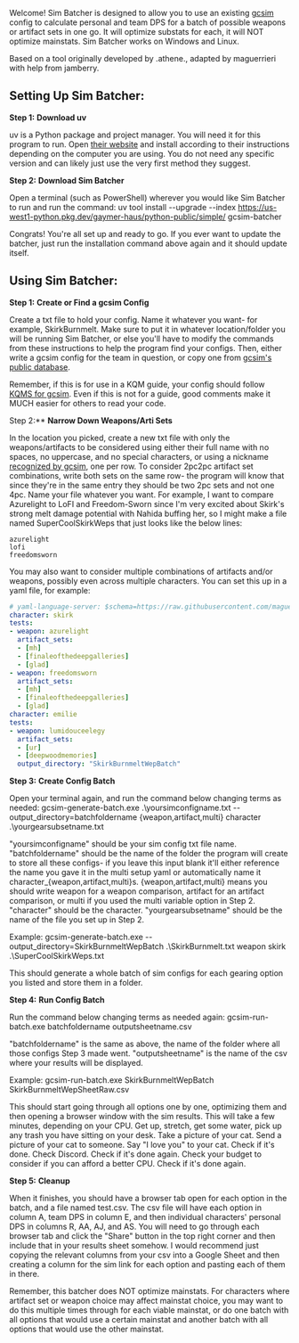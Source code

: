 Welcome! Sim Batcher is designed to allow you to use an existing [gcsim](https://gcsim.app/) config to calculate personal and team DPS for a batch of possible weapons or artifact sets in one go. It will optimize substats for each, it will NOT optimize mainstats. Sim Batcher works on Windows and Linux.

Based on a tool originally developed by .athene., adapted by maguerrieri with help from jamberry.

## **Setting Up Sim Batcher:**

**Step 1:** **Download uv**

uv is a Python package and project manager. You will need it for this program to run. 
Open [their website](https://docs.astral.sh/uv/getting-started/installation/#standalone-installer) and install according to their instructions depending on the computer you are using. You do not need any specific version and can likely just use the very first method they suggest.

**Step 2:** **Download Sim Batcher**

Open a terminal (such as PowerShell) wherever you would like Sim Batcher to run and run the command: 
uv tool install --upgrade --index https://us-west1-python.pkg.dev/gaymer-haus/python-public/simple/ gcsim-batcher

Congrats! You're all set up and ready to go. If you ever want to update the batcher, just run the installation command above again and it should update itself.

## **Using Sim Batcher:**

**Step 1:** **Create or Find a gcsim Config**

Create a txt file to hold your config. Name it whatever you want- for example, SkirkBurnmelt. Make sure to put it in whatever location/folder you will be running Sim Batcher, or else you'll have to modify the commands from these instructions to help the program find your configs. Then, either write a gcsim config for the team in question, or copy one from [gcsim's public database](https://simpact.app/). 

Remember, if this is for use in a KQM guide, your config should follow [KQMS for gcsim](https://compendium.keqingmains.com/#gcsim). Even if this is not for a guide, good comments make it MUCH easier for others to read your code.

Step 2:** **Narrow Down Weapons/Arti Sets**

In the location you picked, create a new txt file with only the weapons/artifacts to be considered using either their full name with no spaces, no uppercase, and no special characters, or using a nickname [recognized by gcsim](https://docs.gcsim.app/reference/), one per row. To consider 2pc2pc artifact set combinations, write both sets on the same row- the program will know that since they're in the same entry they should be two 2pc sets and not one 4pc. Name your file whatever you want.
For example, I want to compare Azurelight to LoFI and Freedom-Sworn since I'm very excited about Skirk's strong melt damage potential with Nahida buffing her, so I might make a file named SuperCoolSkirkWeps that just looks like the below lines:

```
azurelight
lofi
freedomsworn
```

You may also want to consider multiple combinations of artifacts and/or weapons, possibly even across multiple characters. You can set this up in a yaml file, for example:
```yaml
# yaml-language-server: $schema=https://raw.githubusercontent.com/maguerrieri/gcsim-batcher/refs/heads/main/configs.schema.json
character: skirk
tests:
- weapon: azurelight
  artifact_sets:
  - [mh]
  - [finaleofthedeepgalleries]
  - [glad]
- weapon: freedomsworn
  artifact_sets:
  - [mh]
  - [finaleofthedeepgalleries]
  - [glad]
character: emilie
tests:
- weapon: lumidouceelegy
  artifact_sets:
  - [ur]
  - [deepwoodmemories]
  output_directory: "SkirkBurnmeltWepBatch"
```

**Step 3:** **Create Config Batch**

Open your terminal again, and run the command below changing terms as needed: 
gcsim-generate-batch.exe .\yoursimconfigname.txt --output_directory=batchfoldername {weapon,artifact,multi} character .\yourgearsubsetname.txt

"yoursimconfigname" should be your sim config txt file name. "batchfoldername" should be the name of the folder the program will create to store all these configs- if you leave this input blank it'll either reference the name you gave it in the multi setup yaml or automatically name it character_{weapon,artifact,multi}s. {weapon,artifact,multi} means you should write weapon for a weapon comparison, artifact for an artifact comparison, or multi if you used the multi variable option in Step 2. "character" should be the character. "yourgearsubsetname" should be the name of the file you set up in Step 2.

Example:
gcsim-generate-batch.exe --output_directory=SkirkBurnmeltWepBatch .\SkirkBurnmelt.txt weapon skirk .\SuperCoolSkirkWeps.txt 

This should generate a whole batch of sim configs for each gearing option you listed and store them in a folder.

**Step 4:** **Run Config Batch**

Run the command below changing terms as needed again: 
gcsim-run-batch.exe batchfoldername outputsheetname.csv

"batchfoldername" is the same as above, the name of the folder where all those configs Step 3 made went. "outputsheetname" is the name of the csv where your results will be displayed.

Example:
gcsim-run-batch.exe SkirkBurnmeltWepBatch SkirkBurnmeltWepSheetRaw.csv

This should start going through all options one by one, optimizing them and then opening a browser window with the sim results. This will take a few minutes, depending on your CPU. Get up, stretch, get some water, pick up any trash you have sitting on your desk. Take a picture of your cat. Send a picture of your cat to someone. Say "I love you" to your cat. Check if it's done. Check Discord. Check if it's done again. Check your budget to consider if you can afford a better CPU. Check if it's done again. 

**Step 5:** **Cleanup**

When it finishes, you should have a browser tab open for each option in the batch, and a file named test.csv. The csv file will have each option in column A, team DPS in column E, and then individual characters' personal DPS in columns R, AA, AJ, and AS. You will need to go through each browser tab and click the "Share" button in the top right corner and then include that in your results sheet somehow. I would recommend just copying the relevant columns from your csv into a Google Sheet and then creating a column for the sim link for each option and pasting each of them in there. 

Remember, this batcher does NOT optimize mainstats. For characters where artifact set or weapon choice may affect mainstat choice, you may want to do this multiple times through for each viable mainstat, or do one batch with all options that would use a certain mainstat and another batch with all options that would use the other mainstat.
